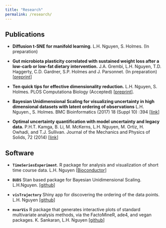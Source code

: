 ```yaml
---
title: "Research"
permalink: /research/
---
```


## Publications

- **Diffusion t-SNE for manifold learning**. L.H. Nguyen, S. Holmes. (In
preparation)

- **Gut microbiota plasticity correlated with
sustained weight loss after a low-carb or low-fat dietary intervention.**
J.A. Grembi, L.H. Nguyen, T.D. Haggerty, C.D. Gardner, S.P. Holmes
and J. Parsonnet. (In preparation) [[preprint](https://doi.org/10.1101/580217)]

- **Ten quick tips for effective dimensionality reduction.**
L.H. Nguyen, S. Holmes. PLOS Computationa Biology (Accepted) [[preprint](https://nlhuong.github.io/assets/docs/ten-tips-for-dr.pdf)].

- **Bayesian Unidimensional Scaling for visualizing uncertainty in high
dimensional datasets with latent ordering of observations**
L.H. Nguyen., S. Holmes. BMC Bioinformatics (2017) 18 (Suppl 10) :394
[[link](https://doi.org/10.1186/s12859-017-1790-x)]

- **Optimal uncertainty quantification with model uncertainty and legacy data.**
P.H.T. Kamga, B. Li, M. McKerns, L.H. Nguyen, M. Ortiz, H. Owhadi,
and T.J. Sullivan. Journal of the Mechanics and Physics of Solids, 72 (2014) [[link](http://dx.doi.org/10.1016/j.jmps.2014.07.007)]


## Software

- **`TimeSeriesExperiment`**. R package for analysis and visualization of short
time course data. L.H. Nguyen [[Bioconductor](http://bioconductor.org/packages/release/bioc/html/TimeSeriesExperiment.html)]

- **`BUDS`** Stan based package for Bayesian Unidimensional Scaling. L.H.Nguyen.
[[github](https://github.com/nlhuong/buds)]

- **`visTrajectory`** Shiny app for discovering the ordering of the data points.
L.H. Nguyen [[github](https://nlhuong.shinyapps.io/visTrajectory/)]

- **`mvarVis`** R package that generates interactive plots of standard
multivariate analysis methods, via the FactoMineR, ade4, and vegan packages.
K. Sankaran, L.H. Nguyen [[github](https://github.com/krisrs1128/mvarVis)]
